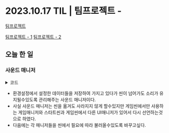 # 2023.10.17 TIL | 팀프로젝트 - 

[팀프로젝트](https://github.com/tjdgh7419/Chapter3-3_B07_Project)

[팀프로젝트 - 1](https://github.com/KimMaYa1/NBC/tree/main/TIL/10%EC%9B%94/20231013%20TIL%20%ED%8C%80%ED%94%84%EB%A1%9C%EC%A0%9D%ED%8A%B8%20%EC%8B%9C%EC%9E%91)
[팀프로젝트 - 2](https://github.com/KimMaYa1/NBC/tree/main/TIL/10%EC%9B%94/20231016%20TIL%20%ED%8C%80%ED%94%84%EB%A1%9C%EC%A0%9D%ED%8A%B8%20-%20%EC%B2%B4%EB%A0%A5%EB%B0%94%20%EC%84%9C%EC%84%9C%ED%9E%88%20%EC%A4%84%EC%9D%B4%EA%B8%B0)

## 오늘 한 일

### 사운드 매니저

<details>
<summary>코드</summary>

  ```C#
 using System.Collections;
using System.Collections.Generic;
using UnityEngine;
using UnityEngine.UI;

public class SoundManager : MonoBehaviour
{
    public static SoundManager Instance;

    public BGM BackMusic;
    public EM EffactMusic;

    private AudioSource BGM;
    private AudioSource EM;

    [Range(0f, 1f)] private static float MasterVolume = 1;
    [Range(0f, 1f)] private static float MusicVolume = 1;
    [Range(0f, 1f)] private static float EffactVolume = 1;

    private void Awake()
    {
        Instance = this;

        BGM = BackMusic.GetComponent<AudioSource>();
        EM = EffactMusic.GetComponent<AudioSource>();

        BGM.volume = MasterVolume * MusicVolume;
        EM.volume = MasterVolume * EffactVolume;
    }

    public void SetAudioSetting(float master, float music, float efffact)
    {
        MasterVolume = master;
        MusicVolume = music;
        EffactVolume = efffact;

        BGM.volume = MasterVolume * MusicVolume;
        EM.volume = MasterVolume * EffactVolume;
    }

    //0번 마스터볼륨 1번 뮤직볼륨 2번 이펙트볼륨
    public float[] GetAudioSetting()
    {
        return new float[] { MasterVolume, MusicVolume, EffactVolume };
    }
}

  ```
</details>

- 환경설정에서 설정한 데이터들을 저장하여 가지고 있다가 씬이 넘어가도 소리가 유지될수있도록 관리해주는 사운드 매니저이다.
- 사실 사운드 매니저는 씬을 옮겨도 사라지지 않게 할수있지만 게임씬에서만 사용하는 게임매니저와 스타트씬과 게임씬에서 다른 UI매니저가 있어서 다시 선언하는것으로 하였다.
- 다음에는 각 매니저들을 씬에서 필요에 따라 불러올수있도록 바꾸고싶다.